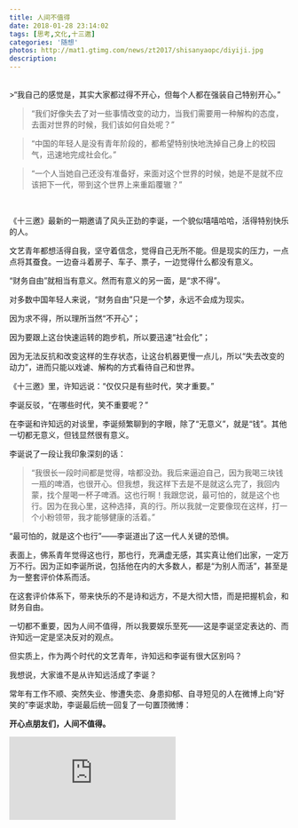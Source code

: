 ```yaml
---
title: 人间不值得
date: 2018-01-28 23:14:02
tags: [思考,文化,十三邀]
categories: '随想'
photos: http://mat1.gtimg.com/news/zt2017/shisanyaopc/diyiji.jpg
description: 
---
```

<br>
>“我自己的感觉是，其实大家都过得不开心，但每个人都在强装自己特别开心。”

>“我们好像失去了对一些事情改变的动力，当我们需要用一种解构的态度，去面对世界的时候，我们该如何自处呢？”

>“中国的年轻人是没有青年阶段的，都希望特别快地洗掉自己身上的校园气，迅速地完成社会化。”

>“一个人当她自己还没有准备好，来面对这个世界的时候，她是不是就不应该把下一代，带到这个世界上来重蹈覆辙？”
<br>

《十三邀》最新的一期邀请了风头正劲的李诞，一个貌似嘻嘻哈哈，活得特别快乐的人。

文艺青年都想活得自我，坚守着信念，觉得自己无所不能。但是现实的压力，一点点将其蚕食。一边奋斗着房子、车子、票子，一边觉得什么都没有意义。

“财务自由”就相当有意义。然而有意义的另一面，是“求不得”。

对多数中国年轻人来说，“财务自由”只是一个梦，永远不会成为现实。

因为求不得，所以理所当然“不开心”；

因为要跟上这台快速运转的跑步机，所以要迅速“社会化”；

因为无法反抗和改变这样的生存状态，让这台机器更慢一点儿，所以“失去改变的动力”，进而只能以戏谑、解构的方式看待自己和世界。

《十三邀》里，许知远说：“仅仅只是有些时代，笑才重要。”

李诞反驳，“在哪些时代，笑不重要呢？”

在李诞和许知远的对谈里，李诞频繁聊到的字眼，除了“无意义”，就是“钱”。其他一切都无意义，但钱显然很有意义。

李诞说了一段让我印象深刻的话：

>“我很长一段时间都是觉得，啥都没劲。我后来逼迫自己，因为我喝三块钱一瓶的啤酒，也很开心。但我想，我这样下去是不是就这么完了，我回内蒙，找个屋喝一杯子啤酒。这也行啊！我跟您说，最可怕的，就是这个也行。因为在我心里，这种选择，真的行。所以我就一定要像现在这样，打一个小粉领带，我才能够健康的活着。”

“最可怕的，就是这个也行”——李诞道出了这一代人关键的恐惧。

表面上，佛系青年觉得这也行，那也行，充满虚无感，其实真让他们出家，一定万万不行。因为正如李诞所说，包括他在内的大多数人，都是“为别人而活”，甚至是为一整套评价体系而活。

在这套评价体系下，带来快乐的不是诗和远方，不是大彻大悟，而是把握机会，和财务自由。

一切都不重要，因为人间不值得，所以我要娱乐至死——这是李诞坚定表达的、而许知远一定是坚决反对的观点。

但实质上，作为两个时代的文艺青年，许知远和李诞有很大区别吗？

我想说，大家谁不是从许知远活成了李诞？

常年有工作不顺、突然失业、惨遭失恋、身患抑郁、自寻短见的人在微博上向“好笑的”李诞求助，李诞最后统一回复了一句置顶微博：

<strong>开心点朋友们，人间不值得。</strong>

<iframe height=auto width=auto src='http://player.youku.com/embed/XMzMzMzIyODUzMg==' frameborder=0 'allowfullscreen'></iframe>